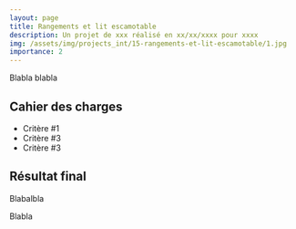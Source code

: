 ```yaml
---
layout: page
title: Rangements et lit escamotable
description: Un projet de xxx réalisé en xx/xx/xxxx pour xxxx
img: /assets/img/projects_int/15-rangements-et-lit-escamotable/1.jpg
importance: 2
---
```


Blabla blabla

## Cahier des charges
+ Critère #1
+ Critère #3
+ Critère #3

## Résultat final
Blabalbla

<div class="container">
  	<div class="row">
	    <div class="col">
	    	<img class="img-fluid rounded z-depth-1" src="{{ '/assets/img/projects_int/15-rangements-et-lit-escamotable/1.jpg' | relative_url }}" alt="" title="Titre image 1"/>
	    </div>
  	</div>
</div>
<div class="caption">
    Blabla
</div>
